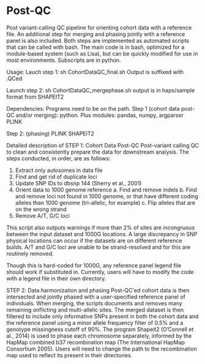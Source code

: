 # Post-QC
Post variant-calling QC pipeline for orienting cohort data with a reference file. An additional step for merging and phasing jointly with a reference panel is also included. Both steps are implemented as automated scripts that can be called with bash. The main code is in bash, optimized for a module-based system (such as Lisa), but can be quickly modified for use in most environments. Subscripts are in python. 

Usage:
Lauch step 1:
sh CohortDataQC_final.sh <pink binary file stem>
     Output is suffixed with .QCed

Launch step 2:
sh CohortDataQC_mergephase.sh <plink binary file stem>
     output is in haps/sample format from SHAPEIT2

Dependencies:
Programs need to be on the path.
Step 1 (cohort data post-QC and/or merging):
     python. Plus modules: pandas, numpy, argparser
     PLINK 

Step 2: (phasing)
     PLINK
     SHAPEIT2


Detailed description of STEP 1: Cohort Data Post-QC
Post-variant calling QC to clean and consistently prepare the data for downstream analysis. The steps conducted, in order, are as follows:
1.	Extract only autosomes in data file 
2.	Find and get rid of duplicate loci
3.	Update SNP IDs to dbsnp 144 (Sherry et al., 2001)
4.	Orient data to 1000 genome reference
a.	Find and remove indels
b.	Find and remove loci not found in 1000 genome, or that have different coding alleles than 1000 genome (tri-allelic, for example)
c.	Flip alleles that are on the wrong strand
5.	Remove A/T, G/C loci

This script also outputs warnings if more than 2% of sites are incongruous between the input dataset and 1000G locations. A large discrepancy in SNP physical locations can occur if the datasets are on different reference builds. A/T and G/C loci are unable to be strand-resolved and for this are routinely removed.

Though this is hard-coded for 1000G, any reference panel legend file should work if substituted in. Currently, users will have to modify the code with a legend file in their own directory.


STEP 2: Data harmonization and phasing
Post-QC'ed cohort data is then intersected and jointly phased with a user-specified reference panel of individuals. When merging, the scripts documents and removes many remaining onflicting and multi-allelic sites. The merged dataset is then filtered to include only informative SNPs present in both the cohort data and the reference panel using a minor allele frequency filter of 0.5% and a genotype missingness cutoff of 90%. The program Shapeit2 (O’Connell et al., 2014) is used to phase each chromosome separately, informed by the HapMap combined b37 recombination map (The International HapMap Consortium 2005). Users will need to change the path to the recombination map used to reflect its present in their directories. 
